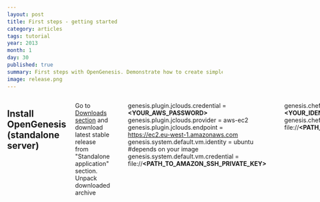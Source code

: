 ```yaml
---
layout: post
title: First steps - getting started
category: articles
tags: tutorial
year: 2013
month: 1
day: 30
published: true
summary: First steps with OpenGenesis. Demonstrate how to create simple 2 node erlang environment in amazon EC2
image: release.png
---
```


<script src="/js/jquery.js"></script>
<script src="/js/lightbox.js"></script>

<div class="row">
<div class="span9 columns">
    <h2>Install OpenGenesis (standalone server)</h2>
    <p>Go to <a href="/downloads.html">Downloads section</a> and download latest stable release from "Standalone application" section.
        Unpack downloaded archive</p>

    <h2>Configuring server to work with AWS</h2>
    <div class="alert alert-info">
        You should already have <a href="http://aws.amazon.com/">Amazon AWS</a> account configured
    </div>
    <p>Check that you have your amazon SSH private key (used to access provisioned VMs) somewhere on a disk</p>
    <p>In the directory with unpacked installation, open <code>conf/genesis.properties</code> file.</p>
    <p>Add following properties: </p>
    <pre>genesis.plugin.jclouds.identity = <strong>&lt;YOUR_AWS_IDENTITY&gt;</strong>
genesis.plugin.jclouds.credential = <strong>&lt;YOUR_AWS_PASSWORD&gt;</strong>
genesis.plugin.jclouds.provider = aws-ec2
genesis.plugin.jclouds.endpoint = https://ec2.eu-west-1.amazonaws.com
genesis.system.default.vm.identity = ubuntu   #depends on your image
genesis.system.default.vm.credential = file://<strong>&lt;PATH_TO_AMAZON_SSH_PRIVATE_KEY&gt;</strong></pre>

    <h2>Configuring server to work with hosted chef server</h2>
    <div class="alert alert-info">
        You should either have your own chef server installation or have registered account in <a href="https://community.opscode.com/users/new">Opscode hosted chef</a>
    </div>

    <p>To work with chef hosted server you should have 2 private keys: identity and validator</p>
    <p>The following configuration will allow you to work with <a href="https://community.opscode.com/users/new">Opscode hosted chef</a></p>

    <p>Add following properties to<code>conf/genesis.properties</code>: </p>
    <pre><em># the credentials that will be used to authenticate to the Chef server</em>
genesis.chef.identity = <strong>&lt;YOUR_IDENTITY&gt;</strong>
genesis.chef.credential = file://<strong>&lt;PATH_TO_YOUR_AUTH_PEM&gt;</strong>

<em># validator information to let the nodes to auto-register themselves in the Chef server</em>
genesis.chef.validator.identity = <strong>&lt;YOUR_IDENTITY_FOR_VALIDATOR&gt;</strong>
genesis.chef.validator.credential = file://<strong>&lt;PATH_TO_YOUR_VALIDATOR_PEM&gt;</strong>

genesis.chef.endpoint = https://api.opscode.com/organizations/<strong>&lt;YOUR_ORGANIZATION&gt;</strong>
</pre>

    <h2>You first environment configuration script</h2>
    <p>In create a new file <code>templates/Erlang.genesis</code>. Add following content</p>

    <script src="https://gist.github.com/bugzmanov/60c839424384b01d2374.js"></script>

    <p>This is a simple erlang environment with 2 nodes in it</p>

    <h2>Starting OpenGenesis server</h2>

    <p>For windows users:
        <ul>
            <li>
                <code>bin/genesis.bat install</code>.
            </li>
            <li>
                <code>bin/genesis.bat start</code>.
            </li>
        </ul>
    </p>
    <p>Unix users should run:
        <ul>
            <li><code>bin/genesis.sh install</code></li>
            <li><code>bin/genesis.sh start</code></li>
        </ul></p>
    <p>Then open <code>http://localhost:8080</code> in your browser. You should be able to see login page</p>
    <p>By default genesis has SUPER admin access with following credentials <code>genesis/genesis</code></p>
    <h2>Creating erlang environment</h2>
    <div class="alert">
        <h4>Warning!</h4>
        By default Genesis use in-memory data store.
        This means that after server restart genesis will loose track of created resources and you'll have to delete them manually
    </div>
    <p>In 5 simple steps:
        <ol>
            <li>Create a project</li>
            <li>In the project click "Create new instance"</li>
            <li>In template list select "ErlangInAmazon" and click "Next"</li>
            <li>Fill name and select "Default" environment</li>
            <li>Click create</li>
        </ol>
        After environment instance will become "Ready". You good to start using it.
    </p>
    <h2>Destroying environment</h2>
    <p>When you've done playing with erlang, you can easily destroy this environment. This will force genesis to clean node records from chef server and destroy provisioned virtual machines.</p>

    <h2>Running server demonstration</h2>
    <ul class="thumbnails">
        <li class="span3">
            <a href="/img/posts/getting-started/screenshot.png" class="thumbnail" rel="lightbox">
                <img    src="/img/posts/getting-started/screenshot.png" alt=""/>
            </a>
        </li>
        <li class="span3">
            <a href="/img/posts/getting-started/screenshot2.png" class="thumbnail" rel="lightbox">
                <img src="/img/posts/getting-started/screenshot2.png" alt=""/>
            </a>
        </li>
        <li class="span3">
            <a href="/img/posts/getting-started/screenshot3.png" class="thumbnail" rel="lightbox">
                <img src="/img/posts/getting-started/screenshot3.png" alt=""/>
            </a>
        </li>
    </ul>
</div>
</div>

